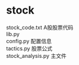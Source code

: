 # stock
stock_code.txt  A股股票代码<br/>
lib.py          <br/>
config.py       配置信息<br/>
tactics.py      股票公式<br/>
stock_analysis.py 主文件<br/>
